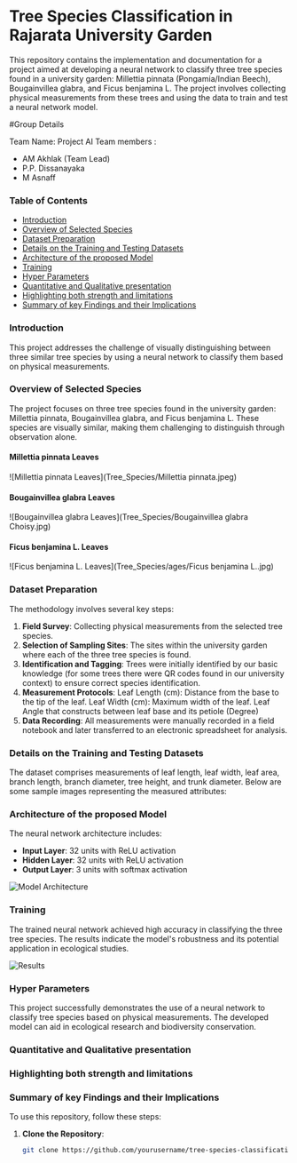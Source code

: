 # Tree Species Classification in Rajarata University Garden

This repository contains the implementation and documentation for a project aimed at developing a neural network to classify three tree species found in a university garden: Millettia pinnata (Pongamia/Indian Beech), Bougainvillea glabra, and Ficus benjamina L. The project involves collecting physical measurements from these trees and using the data to train and test a neural network model.

#Group Details

Team Name: Project AI
Team members :
- AM Akhlak (Team Lead)
- P.P. Dissanayaka
- M Asnaff



### Table of Contents

- [Introduction](#Introduction)
- [Overview of Selected Species](#Overview-of-Selected-Species)
- [Dataset Preparation](#Dataset-Preparation)
- [Details on the Training and Testing Datasets](#Details-on-the-Training-and-Testing-Datasets)
- [Architecture of the proposed Model](#Architecture-of-the-proposed-Model)
- [Training](#Training)
- [Hyper Parameters](#Hyper-Parameters)
- [Quantitative and Qualitative presentation](#Quantitative-and-Qualitative-presentation)
- [Highlighting both strength and limitations](#Highlighting-both-strength-and-limitations)
- [Summary of key Findings and their Implications](#Summary-of-key-Findings-and-their-Implications)

### Introduction

This project addresses the challenge of visually distinguishing between three similar tree species by using a neural network to classify them based on physical measurements.

### Overview of Selected Species

The project focuses on three tree species found in the university garden: Millettia pinnata, Bougainvillea glabra, and Ficus benjamina L. These species are visually similar, making them challenging to distinguish through observation alone.


#### Millettia pinnata Leaves
![Millettia pinnata Leaves](Tree_Species/Millettia pinnata.jpeg)

#### Bougainvillea glabra Leaves
![Bougainvillea glabra Leaves](Tree_Species/Bougainvillea glabra Choisy.jpg)

#### Ficus benjamina L. Leaves
![Ficus benjamina L. Leaves](Tree_Species/ages/Ficus benjamina L..jpg)


### Dataset Preparation

The methodology involves several key steps:

1. **Field Survey**: Collecting physical measurements from the selected tree species.
2. **Selection of Sampling Sites**: The sites within the university garden where each of the three tree species is found.
3. **Identification and Tagging**: Trees were initially identified by our basic knowledge (for some trees there were QR codes
found in our university context) to ensure correct species identification.
4. **Measurement Protocols**: Leaf Length (cm): Distance from the base to the tip of the leaf.
Leaf Width (cm): Maximum width of the leaf.
Leaf Angle that constructs between leaf base and its petiole (Degree)
5. **Data Recording**: All measurements were manually recorded in a field notebook and later transferred to an
electronic spreadsheet for analysis.

### Details on the Training and Testing Datasets

The dataset comprises measurements of leaf length, leaf width, leaf area, branch length, branch diameter, tree height, and trunk diameter. Below are some sample images representing the measured attributes:


### Architecture of the proposed Model

The neural network architecture includes:

- **Input Layer**: 32 units with ReLU activation
- **Hidden Layer**: 32 units with ReLU activation
- **Output Layer**: 3 units with softmax activation

![Model Architecture](images/model_architecture.png)

### Training

The trained neural network achieved high accuracy in classifying the three tree species. The results indicate the model's robustness and its potential application in ecological studies.

![Results](images/results.png)

### Hyper Parameters

This project successfully demonstrates the use of a neural network to classify tree species based on physical measurements. The developed model can aid in ecological research and biodiversity conservation.

### Quantitative and Qualitative presentation

### Highlighting both strength and limitations

### Summary of key Findings and their Implications




To use this repository, follow these steps:

1. **Clone the Repository**:
   ```bash
   git clone https://github.com/yourusername/tree-species-classification.git

